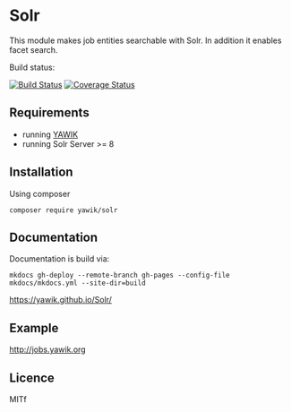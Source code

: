 Solr
====

This module makes job entities searchable with Solr. In addition it enables facet search.

Build status:

[![Build Status](https://travis-ci.org/yawik/Solr.svg?branch=master)](https://travis-ci.org/yawik/Solr)
[![Coverage Status](https://coveralls.io/repos/github/yawik/Solr/badge.svg?branch=develop)](https://coveralls.io/github/yawik/Solr?branch=master)

Requirements
------------

* running [YAWIK](https://github.com/cross-solution/YAWIK)
* running Solr Server >= 8


Installation
------------
Using composer

```
composer require yawik/solr
```

Documentation
-------------

Documentation is build via:

```
mkdocs gh-deploy --remote-branch gh-pages --config-file mkdocs/mkdocs.yml --site-dir=build
```

https://yawik.github.io/Solr/

Example
-------

http://jobs.yawik.org


Licence
-------

MITf